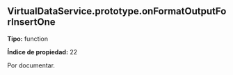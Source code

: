 ## VirtualDataService.prototype.onFormatOutputForInsertOne

**Tipo:** function

**Índice de propiedad:** 22

Por documentar.



